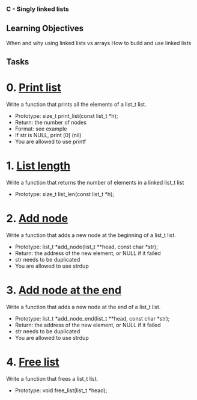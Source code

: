 ### C - Singly linked lists

## Learning Objectives

When and why using linked lists vs arrays
How to build and use linked lists

## Tasks

# 0. [Print list]()

Write a function that prints all the elements of a list_t list.

- Prototype: size_t print_list(const list_t *h);
- Return: the number of nodes
- Format: see example
- If str is NULL, print [0] (nil)
- You are allowed to use printf

# 1. [List length]()

Write a function that returns the number of elements in a linked list_t list

- Prototype: size_t list_len(const list_t *h);

# 2. [Add node]()

Write a function that adds a new node at the beginning of a list_t list.

- Prototype: list_t *add_node(list_t **head, const char *str);
- Return: the address of the new element, or NULL if it failed
- str needs to be duplicated
- You are allowed to use strdup

# 3. [Add node at the end]()

Write a function that adds a new node at the end of a list_t list.

- Prototype: list_t *add_node_end(list_t **head, const char *str);
- Return: the address of the new element, or NULL if it failed
- str needs to be duplicated
- You are allowed to use strdup

# 4. [Free list]()

Write a function that frees a list_t list.

- Prototype: void free_list(list_t *head);
